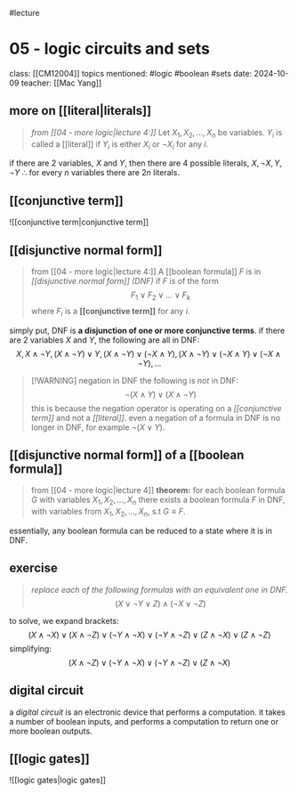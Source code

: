#lecture 
# 05 - logic circuits and sets
class: [[CM12004]]
topics mentioned: #logic #boolean #sets
date: 2024-10-09
teacher: [[Mac Yang]]
## more on [[literal|literals]]
> *from [[04 - more logic|lecture 4:]]*
> Let $X_1,X_2,\ldots , X_n$ be variables. $Y_i$ is called a [[literal]] if $Y_i$ is either $X_i$ or $\lnot X_i$ for any $i$.

if there are 2 variables, $X$ and $Y$, then there are 4 possible literals, $X,\lnot X, Y, \lnot Y$
$\therefore$ for every $n$ variables there are $2n$ literals.
## [[conjunctive term]] 
![[conjunctive term|conjunctive term]]
## [[disjunctive normal form]]
> from [[04 - more logic|lecture 4:]]
> A [[boolean formula]] $F$ is in *[[disjunctive normal form]] (DNF)* if $F$ is of the form$$F_1\lor F_2\lor \ldots \lor F_k$$ where $F_i$ is a **[[conjunctive term]]** for any $i$.

simply put, DNF is **a disjunction of one or more conjunctive terms**.
if there are 2 variables $X$ and $Y$, the following are all in DNF:$$X, X\land \lnot Y, (X\land \lnot Y)\lor Y, (X\land \lnot Y) \lor (\lnot X \land Y),(X\land \lnot Y) \lor (\lnot X \land Y) \lor (\lnot X\land \lnot Y),\ldots$$
>[!WARNING] negation in DNF
>the following is *not* in DNF:$$\lnot(X\land Y)\lor (X\land \lnot Y)$$
>this is because the negation operator is operating on a *[[conjunctive term]]* and not a *[[literal]]*. even a negation of a formula in DNF is no longer in DNF, for example $\lnot(X\lor Y)$.
## [[disjunctive normal form]] of a [[boolean formula]] 
> from [[04 - more logic|lecture 4]]
> **theorem:** for each boolean formula $G$ with variables $X_1, X_2, \ldots , X_n$ there exists a boolean formula $F$ in DNF, with variables from $X_1, X_2, \ldots , X_n$, s.t $G\equiv F$.

essentially, any boolean formula can be reduced to a state where it is in DNF.
## exercise
> *replace each of the following formulas with an equivalent one in DNF.*$$(X\lor \lnot Y \lor Z) \land (\lnot X \lor \lnot Z)$$

to solve, we expand brackets:$$(X\land \lnot X) \lor (X \land \lnot Z) \lor (\lnot Y \land \lnot X) \lor (\lnot Y \land \lnot Z) \lor (Z \land \lnot X) \lor (Z \land \lnot Z)$$
simplifying: $$(X\land \lnot Z)\lor(\lnot Y \land \lnot X)\lor(\lnot Y\land \lnot Z)\lor(Z\land \lnot X)$$
## digital circuit
a *digital circuit* is an electronic device that performs a computation.
it takes a number of boolean inputs, and performs a computation to return one or more boolean outputs.
## [[logic gates]]
![[logic gates|logic gates]]